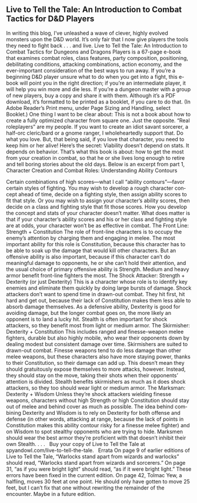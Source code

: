 ## Live to Tell the Tale: An Introduction to Combat Tactics for D&D Players

In writing this blog, I’ve unleashed a wave of clever, highly evolved monsters upon the D&D world. It’s only fair that I now give players the tools they need to fight back . . . and live.
Live to Tell the Tale: An Introduction to Combat Tactics for Dungeons and Dragons Players is a 67-page e-book that examines combat roles, class features, party composition, positioning, debilitating conditions, attacking combinations, action economy, and the ever-important consideration of the best ways to run away. If you’re a beginning D&D player unsure what to do when you get into a fight, this e-book will point you in the right direction; if you’re an intermediate player, it will help you win more and die less. If you’re a dungeon master with a group of new players, buy a copy and share it with them. Although it’s a PDF download, it’s formatted to be printed as a booklet, if you care to do that. (In Adobe Reader’s Print menu, under Page Sizing and Handling, select Booklet.)
One thing I want to be clear about: This is not a book about how to create a fully optimized character from square one. Just the opposite. “Real roleplayers” are my people. If you want to create an idiot savant sorcerer, a half-orc cleric/bard or a gnome ranger, I wholeheartedly support that. Do what you love. But, that being said, if you love that character, you need to keep him or her alive!
Here’s the secret: Viability doesn’t depend on stats. It depends on behavior. That’s what this book is about: how to get the most from your creation in combat, so that he or she lives long enough to retire and tell boring stories about the old days.
Below is an excerpt from part 1, Character Creation and Combat Roles:
Understanding Ability Contours

Certain combinations of high scores—what I call “ability contours”—favor certain styles of fighting. You may wish to develop a rough character con­cept ahead of time, decide on a fighting style, then assign ability scores to fit that style. Or you may wish to assign your character’s ability scores, then decide on a class and fighting style that fit those scores. How you develop the concept and stats of your character doesn’t matter. What does matter is that if your character’s ability scores and his or her class and fighting style are at odds, your char­acter won’t be as effective in combat.
The Front Line: Strength + Constitution
The role of front-line characters is to occupy the enemy’s attention by charging them and engaging in melee. The most important ability for this role is Constitution, because this character has to be able to soak up the damage that would kill other characters. But an offensive ability is also import­ant, because if this character can’t do meaningful damage to opponents, he or she can’t hold their attention, and the usual choice of primary offen­sive ability is Strength. Medium and heavy armor benefit front-line fighters the most.
The Shock Attacker: Strength + Dexterity (or just Dexterity)
This is a character whose role is to identify key en­emies and eliminate them quickly by doing large bursts of damage. Shock attackers don’t want to spend time in drawn-out combat. They hit first, hit hard and get out, because their lack of Constitution makes them less able to absorb damage themselves. As a defensive ability, Dexterity is good for avoiding damage, but the longer combat goes on, the more likely an opponent is to land a lucky hit. Stealth is often important for shock attackers, so they benefit most from light or me­dium armor.
The Skirmisher: Dexterity + Constitution
This includes ranged and finesse-weapon melee fighters, durable but also highly mobile, who wear their opponents down by dealing modest but con­sistent damage over time. Skirmishers are suited to drawn-out combat. Finesse weapons tend to do less damage than other melee weapons, but these characters also have more staying power, thanks to their Constitution, so their damage can add up. This doesn’t mean they should gratuitously expose themselves to more attacks, however. In­stead, they should stay on the move, taking their shots when their opponents’ attention is divided. Stealth benefits skirmishers as much as it does shock attackers, so they too should wear light or medium armor.
The Marksman: Dexterity + Wisdom
Unless they’re shock attackers wielding finesse weapons, characters without high Strength or high Constitution should stay out of melee and behind cover as much as possible. The idea behind com­bining Dexterity and Wisdom is to rely on Dexter­ity for both offense and defense (in other words, attacking at range, because the lack of points in Constitution makes this ability contour risky for a finesse melee fighter) and on Wisdom to spot stealthy opponents who are trying to hide. Marks­men should wear the best armor they’re proficient with that doesn’t inhibit their own Stealth. . . .
 
Buy your copy of Live to Tell the Tale at spyandowl.com/live-to-tell-the-tale.
 
Errata
On page 9 of earlier editions of Live to Tell the Tale, “Warlocks stand apart from wizards and warlocks” should read, “Warlocks stand apart from wizards and sorcerers.” On page 31, “as if you were bright light” should read, “as if it were bright light.” These errors have been fixed in the current edition.
On page 42, Tolmac Yew, a halfling, moves 30 feet at one point. He should only have gotten to move 25 feet, but I can’t fix that one without rewriting the remainder of the encounter. Maybe in a future edition.
